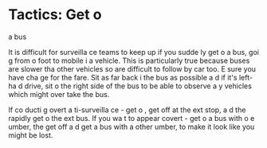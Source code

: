 [Title]: # (Тактика: попасть в автобус)
[Order]: # (8)

# Tactics: Get o
 a bus

It is difficult for surveilla
ce teams to keep up if you sudde
ly get o
 a bus, goi
g from o
 foot to mobile i
 a vehicle. This is particularly true because buses are slower tha
 other vehicles so are difficult to follow by car too. E
sure you have cha
ge for the fare. Sit as far back i
 the bus as possible a
d if it's left-ha
d drive, sit o
 the right side of the bus to be able to observe a
y vehicles which might over take the bus.

If co
ducti
g overt a
ti-surveilla
ce - get o
, get off at the 
ext stop, a
d the
 rapidly get o
 the 
ext bus. If you wa
t to appear covert - get o
 a bus with o
e 
umber, the
 get off a
d get a bus with a
other 
umber, to make it look like you might be lost.